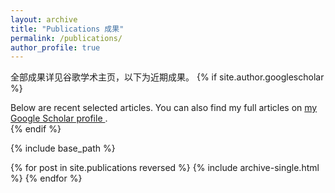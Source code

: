 ```yaml
---
layout: archive
title: "Publications 成果"
permalink: /publications/
author_profile: true
---
```


全部成果详见谷歌学术主页，以下为近期成果。
{% if site.author.googlescholar %}
  <div class="wordwrap"> Below are recent selected articles. You can also find my full articles on <a href="{{site.author.googlescholar}}">my Google Scholar profile </a>.</div>
{% endif %}

{% include base_path %}

{% for post in site.publications reversed %}
  {% include archive-single.html %}
{% endfor %}
